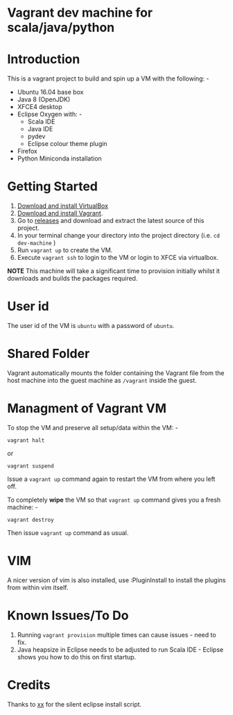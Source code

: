 Vagrant dev machine for scala/java/python
=========================================

# Introduction

This is a vagrant project to build and spin up a VM with the following: -

* Ubuntu 16.04 base box
* Java 8 (OpenJDK)
* XFCE4 desktop
* Eclipse Oxygen with: -
    - Scala IDE
    - Java IDE
    - pydev
    - Eclipse colour theme plugin
* Firefox
* Python Miniconda installation

# Getting Started

1. [Download and install VirtualBox](https://www.virtualbox.org/wiki/Downloads)
2. [Download and install Vagrant](http://www.vagrantup.com/downloads.html).
3. Go to [releases](https://github.com/martinprobson/dev-machine/releases) and download and extract the latest source of this project.
5. In your terminal change your directory into the project directory (i.e. `cd dev-machine` )
6. Run ```vagrant up``` to create the VM.
7. Execute ```vagrant ssh``` to login to the VM or login to XFCE via virtualbox.

 **NOTE** This machine will take a significant time to provision initially whilst it downloads and builds the packages required.

# User id

The user id of the VM is `ubuntu` with a password of `ubuntu`.

# Shared Folder

Vagrant automatically mounts the folder containing the Vagrant file from the host machine into
the guest machine as `/vagrant` inside the guest.


# Managment of Vagrant VM

To stop the VM and preserve all setup/data within the VM: -

```
vagrant halt
```

or

```
vagrant suspend
```

Issue a `vagrant up` command again to restart the VM from where you left off.

To completely **wipe** the VM so that `vagrant up` command gives you a fresh machine: -

```
vagrant destroy
```

Then issue `vagrant up` command as usual.

# VIM

A nicer version of vim is also installed, use :PluginInstall to install the plugins from within vim itself.

# Known Issues/To Do

1. Running `vagrant provision` multiple times can cause issues - need to fix.
2. Java heapsize in Eclipse needs to be adjusted to run Scala IDE - Eclipse shows you how to do this on first startup.

# Credits

Thanks to [xx](https://github.com/alexholmes) for the silent eclipse install script.
